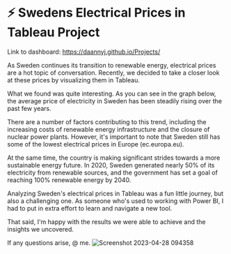 # ⚡ Swedens Electrical Prices in Tableau Project

Link to dashboard: https://daannyj.github.io/Projects/

As Sweden continues its transition to renewable energy, electrical prices are a hot topic of conversation. Recently, we decided to take a closer look at these prices by visualizing them in Tableau.

What we found was quite interesting. As you can see in the graph below, the average price of electricity in Sweden has been steadily rising over the past few years.

There are a number of factors contributing to this trend, including the increasing costs of renewable energy infrastructure and the closure of nuclear power plants. However, it's important to note that Sweden still has some of the lowest electrical prices in Europe (ec.europa.eu).

At the same time, the country is making significant strides towards a more sustainable energy future. In 2020, Sweden generated nearly 50% of its electricity from renewable sources, and the government has set a goal of reaching 100% renewable energy by 2040.

Analyzing Sweden's electrical prices in Tableau was a fun little journey, but also a challenging one. As someone who's used to working with Power BI, I had to put in extra effort to learn and navigate a new tool.

That said, I'm happy with the results we were able to achieve and the insights we uncovered.

If any questions arise, @ me.
![Screenshot 2023-04-28 094358](https://user-images.githubusercontent.com/73342132/235900802-1a5dc712-369d-438b-aba7-772787816913.png)
